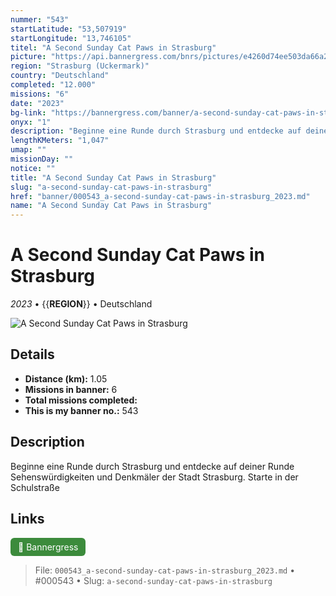 ```yaml
---
nummer: "543"
startLatitude: "53,507919"
startLongitude: "13,746105"
titel: "A Second Sunday Cat Paws in Strasburg"
picture: "https://api.bannergress.com/bnrs/pictures/e4260d74ee503da66a2aa96b81108c52"
region: "Strasburg (Uckermark)"
country: "Deutschland"
completed: "12.000"
missions: "6"
date: "2023"
bg-link: "https://bannergress.com/banner/a-second-sunday-cat-paws-in-strasburg-9199"
onyx: "1"
description: "Beginne eine Runde durch Strasburg und entdecke auf deiner Runde Sehenswürdigkeiten und Denkmäler der Stadt Strasburg. Starte in der Schulstraße"
lengthKMeters: "1,047"
umap: ""
missionDay: ""
notice: ""
title: "A Second Sunday Cat Paws in Strasburg"
slug: "a-second-sunday-cat-paws-in-strasburg"
href: "banner/000543_a-second-sunday-cat-paws-in-strasburg_2023.md"
name: "A Second Sunday Cat Paws in Strasburg"
---
```

# A Second Sunday Cat Paws in Strasburg

*2023* • {{__REGION__}} • Deutschland

![A Second Sunday Cat Paws in Strasburg](https://api.bannergress.com/bnrs/pictures/e4260d74ee503da66a2aa96b81108c52)



## Details
- **Distance (km):** 1.05
- **Missions in banner:** 6
- **Total missions completed:** 
- **This is my banner no.:** 543



## Description
Beginne eine Runde durch Strasburg und entdecke auf deiner Runde Sehenswürdigkeiten und Denkmäler der Stadt Strasburg. Starte in der Schulstraße



## Links
<a href="https://bannergress.com/banner/a-second-sunday-cat-paws-in-strasburg-9199" target="_blank" style="display:inline-block;margin-right:8px;padding:6px 12px;background:#3c8b3c;color:#fff;text-decoration:none;border-radius:6px;">🔗 Bannergress</a>



> File: `000543_a-second-sunday-cat-paws-in-strasburg_2023.md` • #000543 • Slug: `a-second-sunday-cat-paws-in-strasburg`
